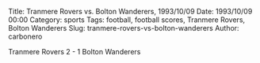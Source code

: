 Title: Tranmere Rovers vs. Bolton Wanderers, 1993/10/09
Date: 1993/10/09 00:00
Category: sports
Tags: football, football scores, Tranmere Rovers, Bolton Wanderers
Slug: tranmere-rovers-vs-bolton-wanderers
Author: carbonero


Tranmere Rovers 2 - 1 Bolton Wanderers
